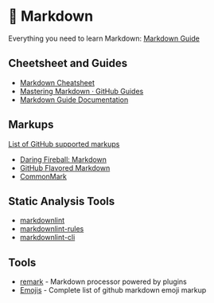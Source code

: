 # :notebook_with_decorative_cover: Markdown

Everything you need to learn Markdown: [Markdown Guide](https://www.markdownguide.org/)

## Cheetsheet and Guides

- [Markdown Cheatsheet](https://github.com/adam-p/markdown-here/wiki/Markdown-Cheatsheet)
- [Mastering Markdown · GitHub Guides](https://guides.github.com/features/mastering-markdown/)
- [Markdown Guide Documentation](https://markdown-guide.readthedocs.io/en/latest/)

## Markups

[List of GitHub supported markups](https://github.com/github/markup#markups)

- [Daring Fireball: Markdown](https://daringfireball.net/projects/markdown/)
- [GitHub Flavored Markdown](https://help.github.com/en/articles/basic-writing-and-formatting-syntax)
- [CommonMark](https://commonmark.org/)

## Static Analysis Tools

- [markdownlint](https://github.com/DavidAnson/markdownlint)
- [markdownlint-rules](https://github.com/markdownlint/markdownlint/blob/master/docs/RULES.md)
- [markdownlint-cli](https://github.com/igorshubovych/markdownlint-cli)

## Tools

- [remark](https://remark.js.org/) - Markdown processor powered by plugins
- [Emojis](https://gist.github.com/rxaviers/7360908) - Complete list of github markdown emoji markup
